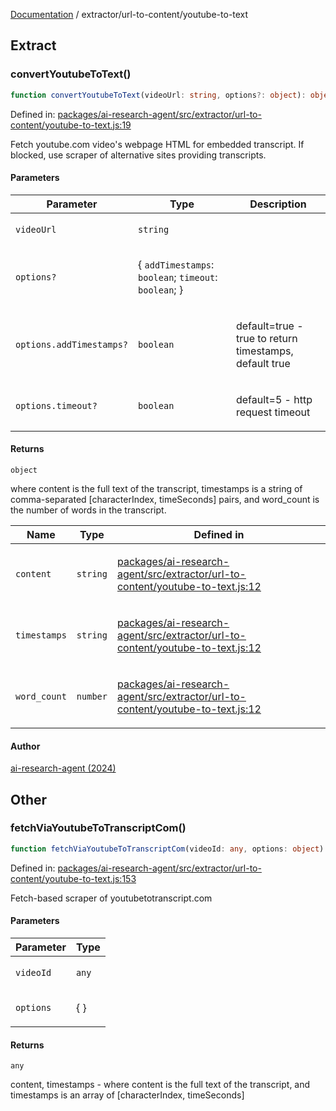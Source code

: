 [Documentation](../../modules.md) / extractor/url-to-content/youtube-to-text

## Extract

### convertYoutubeToText()

```ts
function convertYoutubeToText(videoUrl: string, options?: object): object;
```

Defined in: [packages/ai-research-agent/src/extractor/url-to-content/youtube-to-text.js:19](https://github.com/vtempest/ai-research-agent/tree/master/packages/ai-research-agent/src/extractor/url-to-content/youtube-to-text.js#L19)

Fetch youtube.com video's webpage HTML for embedded transcript.
If blocked, use scraper of alternative sites providing transcripts.

#### Parameters

<table>
<thead>
<tr>
<th>Parameter</th>
<th>Type</th>
<th>Description</th>
</tr>
</thead>
<tbody>
<tr>
<td>

`videoUrl`

</td>
<td>

`string`

</td>
<td>

</td>
</tr>
<tr>
<td>

`options?`

</td>
<td>

\{ `addTimestamps`: `boolean`; `timeout`: `boolean`; \}

</td>
<td>

</td>
</tr>
<tr>
<td>

`options.addTimestamps?`

</td>
<td>

`boolean`

</td>
<td>

default=true -
true to return timestamps, default true

</td>
</tr>
<tr>
<td>

`options.timeout?`

</td>
<td>

`boolean`

</td>
<td>

default=5 - http request timeout

</td>
</tr>
</tbody>
</table>

#### Returns

`object`

where content is the full text of the transcript,
timestamps is a string of comma-separated [characterIndex, timeSeconds] pairs,
and word_count is the number of words in the transcript.

<table>
<thead>
<tr>
<th>Name</th>
<th>Type</th>
<th>Defined in</th>
</tr>
</thead>
<tbody>
<tr>
<td>

`content`

</td>
<td>

`string`

</td>
<td>

[packages/ai-research-agent/src/extractor/url-to-content/youtube-to-text.js:12](https://github.com/vtempest/ai-research-agent/tree/master/packages/ai-research-agent/src/extractor/url-to-content/youtube-to-text.js#L12)

</td>
</tr>
<tr>
<td>

`timestamps`

</td>
<td>

`string`

</td>
<td>

[packages/ai-research-agent/src/extractor/url-to-content/youtube-to-text.js:12](https://github.com/vtempest/ai-research-agent/tree/master/packages/ai-research-agent/src/extractor/url-to-content/youtube-to-text.js#L12)

</td>
</tr>
<tr>
<td>

`word_count`

</td>
<td>

`number`

</td>
<td>

[packages/ai-research-agent/src/extractor/url-to-content/youtube-to-text.js:12](https://github.com/vtempest/ai-research-agent/tree/master/packages/ai-research-agent/src/extractor/url-to-content/youtube-to-text.js#L12)

</td>
</tr>
</tbody>
</table>

#### Author

[ai-research-agent (2024)](https://airesearch.js.org)

## Other

### fetchViaYoutubeToTranscriptCom()

```ts
function fetchViaYoutubeToTranscriptCom(videoId: any, options: object): any;
```

Defined in: [packages/ai-research-agent/src/extractor/url-to-content/youtube-to-text.js:153](https://github.com/vtempest/ai-research-agent/tree/master/packages/ai-research-agent/src/extractor/url-to-content/youtube-to-text.js#L153)

Fetch-based scraper of youtubetotranscript.com

#### Parameters

<table>
<thead>
<tr>
<th>Parameter</th>
<th>Type</th>
</tr>
</thead>
<tbody>
<tr>
<td>

`videoId`

</td>
<td>

`any`

</td>
</tr>
<tr>
<td>

`options`

</td>
<td>

\{ \}

</td>
</tr>
</tbody>
</table>

#### Returns

`any`

content, timestamps -  where content is the full text of
the transcript, and timestamps is an array of [characterIndex, timeSeconds]
